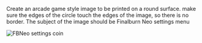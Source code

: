 Create an arcade game style image to be printed on a round surface. make sure the edges of the circle touch the edges of the image, so there is no border. The subject of the image should be Finalburn Neo settings menu

![FBNeo settings coin](https://github.com/paulvanleest/retrocoin/blob/main/Coin%20art/FBNeo%20settings%20-%201.jpg?raw=true)
